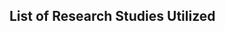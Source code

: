 
<article class="mb-5" id="ontologyfile">
<content>
<h2>List of Research Studies Utilized</h2>
<ul>

 
 
